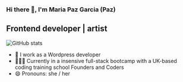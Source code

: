 ### Hi there 👋, I'm Maria Paz Garcia (Paz)
## Frontend developer | artist <i class="fa-solid fa-palette"></i>
![GitHub stats](https://github-readme-stats.vercel.app/api?username=mariapaz&show_icons=true)

- 🔭 I work as a Wordpress developer
- 👩🏻‍💻 Currently in a insensive full-stack bootcamp with a UK-based coding training school Founders and Coders
- 😄 Pronouns: she / her

<!--
**mariapaz/mariapaz** is a ✨ _special_ ✨ repository because its `README.md` (this file) appears on your GitHub profile.





Here are some ideas to get you started:
# Languages, Frameworks, & Technologies 💻
- 🔭 I’m currently working on ...
- 🌱 I’m currently learning ...
- 👯 I’m looking to collaborate on ...
- 🤔 I’m looking for help with ...
- 💬 Ask me about ...
- 📫 How to reach me: ...
- 😄 Pronouns: ...
- ⚡ Fun fact: ...
-->
